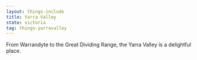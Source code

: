 ```yaml
---
layout: things-include
title: Yarra Valley
state: victoria
tag: things-yarravalley
---
```

From Warrandyte to the Great Dividing Range, the Yarra Valley is a delightful place.